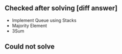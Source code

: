 ## Checked after solving [diff answer]
- Implement Queue using Stacks
- Majority Element
- 3Sum

## Could not solve

